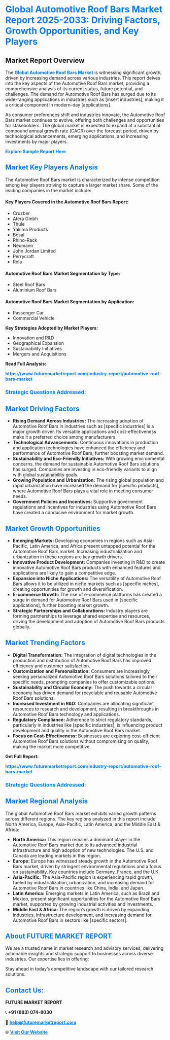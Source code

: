 <h1 style="color: #007BFF;">Global Automotive Roof Bars Market Report 2025-2033: Driving Factors, Growth Opportunities, and Key Players</h1>

<section id="overview">
<h2>Market Report Overview</h2>
<p>The <a href="https://www.futuremarketreport.com/industry-report/automotive-roof-bars-market" style="color: #007BFF; text-decoration: none;"><strong>Global Automotive Roof Bars Market</strong></a> is witnessing significant growth, driven by increasing demand across various industries. This report delves into the key aspects of the Automotive Roof Bars market, providing a comprehensive analysis of its current status, future potential, and challenges. The demand for Automotive Roof Bars has surged due to its wide-ranging applications in industries such as [insert industries], making it a critical component in modern-day [applications].</p>
<p>As consumer preferences shift and industries innovate, the Automotive Roof Bars market continues to evolve, offering both challenges and opportunities for stakeholders. The global market is expected to expand at a substantial compound annual growth rate (CAGR) over the forecast period, driven by technological advancements, emerging applications, and increasing investments by major players.</p>
</section>

<section id="overview">
<p><a href="https://www.futuremarketreport.com/request-sample/reportId=31057" style="color: #007BFF; text-decoration: none;"><strong>Explore Sample Report Here</strong></a></p>
</section>

<section id="key-players">
<h2 style="color: #007BFF;">Market Key Players Analysis</h2>
<p>The Automotive Roof Bars market is characterized by intense competition among key players striving to capture a larger market share. Some of the leading companies in the market include:</p>
<h4>Key Players Covered in the Automotive Roof Bars Report:</h4>
<ul><li>Cruzber</li><li>Atera Gmbh</li><li>Thule</li><li>Yakima Products</li><li>Bosal</li><li>Rhino-Rack</li><li>Neumann</li><li>John Jordan Limited</li><li>Perrycraft</li><li>Rola</li></ul>
<h4>Automotive Roof Bars Market Segmentation by Type:</h4>
<ul><li>Steel Roof Bars</li><li>Aluminium Roof Bars</li></ul>

<h4>Automotive Roof Bars Market Segmentation by Application:</h4>
<ul><li>Passenger Car</li><li>Commercial Vehicle</li></ul>
<p><strong>Key Strategies Adopted by Market Players:</strong></p>
<ul>
<li>Innovation and R&D</li>
<li>Geographical Expansion</li>
<li>Sustainability Initiatives</li>
<li>Mergers and Acquisitions</li>
</ul>
</section>

<section>
<p><strong>Read Full Analysis: </strong></p><a href="https://www.futuremarketreport.com/industry-report/automotive-roof-bars-market" style="color: #007BFF; text-decoration: none;"><strong>https://www.futuremarketreport.com/industry-report/automotive-roof-bars-market</strong></a>
<h3 style="color: #007BFF;">Strategic Questions Addressed:</h3>
</section>

<section id="driving-factors">
<h2 style="color: #007BFF;">Market Driving Factors</h2>
<ul>
<li><strong>Rising Demand Across Industries:</strong> The increasing adoption of Automotive Roof Bars in industries such as [specific industries] is a major growth driver. Its versatile applications and cost-effectiveness make it a preferred choice among manufacturers.</li>
<li><strong>Technological Advancements:</strong> Continuous innovations in production and application technologies have enhanced the efficiency and performance of Automotive Roof Bars, further boosting market demand.</li>
<li><strong>Sustainability and Eco-Friendly Initiatives:</strong> With growing environmental concerns, the demand for sustainable Automotive Roof Bars solutions has surged. Companies are investing in eco-friendly variants to align with global sustainability goals.</li>
<li><strong>Growing Population and Urbanization:</strong> The rising global population and rapid urbanization have increased the demand for [specific products], where Automotive Roof Bars plays a vital role in meeting consumer needs.</li>
<li><strong>Government Policies and Incentives:</strong> Supportive government regulations and incentives for industries using Automotive Roof Bars have created a conducive environment for market growth.</li>
</ul>
</section>

<section id="growth-opportunities">
<h2 style="color: #007BFF;">Market Growth Opportunities</h2>
<ul>
<li><strong>Emerging Markets:</strong> Developing economies in regions such as Asia-Pacific, Latin America, and Africa present untapped potential for the Automotive Roof Bars market. Increasing industrialization and urbanization in these regions are key growth drivers.</li>
<li><strong>Innovative Product Development:</strong> Companies investing in R&D to create innovative Automotive Roof Bars products with enhanced features and applications are likely to gain a competitive edge.</li>
<li><strong>Expansion into Niche Applications:</strong> The versatility of Automotive Roof Bars allows it to be utilized in niche markets such as [specific niches], creating opportunities for growth and diversification.</li>
<li><strong>E-commerce Growth:</strong> The rise of e-commerce platforms has created a surge in demand for Automotive Roof Bars used in [specific applications], further boosting market growth.</li>
<li><strong>Strategic Partnerships and Collaborations:</strong> Industry players are forming partnerships to leverage shared expertise and resources, driving the development and adoption of Automotive Roof Bars products globally.</li>
</ul>
</section>

<section id="trending-factors">
<h2 style="color: #007BFF;">Market Trending Factors</h2>
<ul>
<li><strong>Digital Transformation:</strong> The integration of digital technologies in the production and distribution of Automotive Roof Bars has improved efficiency and customer satisfaction.</li>
<li><strong>Customization and Personalization:</strong> Consumers are increasingly seeking personalized Automotive Roof Bars solutions tailored to their specific needs, prompting companies to offer customizable options.</li>
<li><strong>Sustainability and Circular Economy:</strong> The push towards a circular economy has driven demand for recyclable and reusable Automotive Roof Bars solutions.</li>
<li><strong>Increased Investment in R&D:</strong> Companies are allocating significant resources to research and development, resulting in breakthroughs in Automotive Roof Bars technology and applications.</li>
<li><strong>Regulatory Compliance:</strong> Adherence to strict regulatory standards, particularly in industries like [specific industries], is influencing product development and quality in the Automotive Roof Bars market.</li>
<li><strong>Focus on Cost-Effectiveness:</strong> Businesses are exploring cost-efficient Automotive Roof Bars solutions without compromising on quality, making the market more competitive.</li>
</ul>
</section>

<section>
<p><strong>Get Full Report: </strong></p><a href="https://www.futuremarketreport.com/industry-report/automotive-roof-bars-market" style="color: #007BFF; text-decoration: none;"><strong>https://www.futuremarketreport.com/industry-report/automotive-roof-bars-market</strong></a>
<h3 style="color: #007BFF;">Strategic Questions Addressed:</h3>
</section>


<section id="regional-analysis">
<h2 style="color: #007BFF;">Market Regional Analysis</h2>
<p>The global Automotive Roof Bars market exhibits varied growth patterns across different regions. The key regions analyzed in this report include North America, Europe, Asia-Pacific, Latin America, and the Middle East & Africa:</p>
<ul>
<li><strong>North America:</strong> This region remains a dominant player in the Automotive Roof Bars market due to its advanced industrial infrastructure and high adoption of new technologies. The U.S. and Canada are leading markets in this region.</li>
<li><strong>Europe:</strong> Europe has witnessed steady growth in the Automotive Roof Bars market, driven by stringent environmental regulations and a focus on sustainability. Key countries include Germany, France, and the U.K.</li>
<li><strong>Asia-Pacific:</strong> The Asia-Pacific region is experiencing rapid growth, fueled by industrialization, urbanization, and increasing demand for Automotive Roof Bars in countries like China, India, and Japan.</li>
<li><strong>Latin America:</strong> Emerging markets in Latin America, such as Brazil and Mexico, present significant opportunities for the Automotive Roof Bars market, supported by growing industrial activities and investments.</li>
<li><strong>Middle East & Africa:</strong> The region’s growth is driven by expanding industries, infrastructure development, and increasing demand for Automotive Roof Bars in sectors like [specific sectors].</li>
</ul>
</section>

<footer>
<h2 style="color: #007BFF;">About FUTURE MARKET REPORT</h2>
<p>We are a trusted name in market research and advisory services, delivering actionable insights and strategic support to businesses across diverse industries. Our expertise lies in offering:</p>

<p>Stay ahead in today’s competitive landscape with our tailored research solutions.</p>

<h2 style="color: #007BFF;">Contact Us:</h2>
<p><strong>FUTURE MARKET REPORT</strong></p>
<p>📞 <strong>+91 (883) 074-8030</strong></p>
<p>📧 <strong><a href="mailto:help@futuremarketreport.com" style="color: #007BFF;">help@futuremarketreport.com</a></strong></p>
<p>🌐 <strong><a href="https://www.futuremarketreport.com/" style="color: #007BFF;">Visit Our Website</a></strong></p>
</footer>